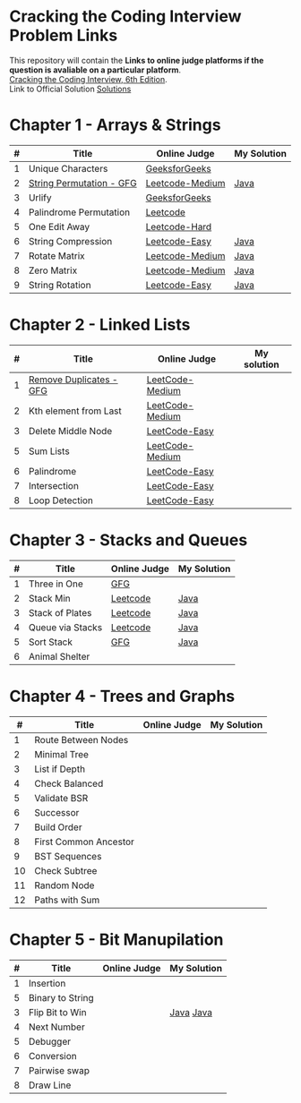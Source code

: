 
# Cracking the Coding Interview Problem Links

This repository will contain the **Links to online judge platforms if the question is avaliable on a particular platform**. <br>
[Cracking the Coding Interview, 6th Edition](http://www.crackingthecodinginterview.com/).<br>
Link to Official Solution [Solutions](https://github.com/careercup/CtCI-6th-Edition)
# Chapter 1 - Arrays & Strings
| # | Title | Online Judge | My Solution |
|---| ----- | -------- | ----------|
|1|Unique Characters|[GeeksforGeeks](https://www.geeksforgeeks.org/determine-string-unique-characters/)||
|2|[String Permutation - GFG](https://www.geeksforgeeks.org/check-if-two-strings-are-permutation-of-each-other/)|[Leetcode-Medium](https://leetcode.com/problems/permutation-in-string/description/)|[Java](https://leetcode.com/problems/permutation-in-string/)|
|3|Urlify|[GeeksforGeeks](https://www.geeksforgeeks.org/urlify-given-string-replace-spaces/)||
|4|Palindrome Permutation|[Leetcode](https://leetcode.com/articles/palindrome-permutation/#solution)||
|5|One Edit Away|[Leetcode-Hard](https://leetcode.com/problems/edit-distance/description/)||
|6|String Compression|[Leetcode-Easy](https://leetcode.com/problems/string-compression/description/)|[Java](https://leetcode.com/problems/string-compression/description/)|
|7|Rotate Matrix|[Leetcode-Medium](https://leetcode.com/problems/rotate-image/description/)|[Java](https://leetcode.com/problems/rotate-image/)|
|8|Zero Matrix|[Leetcode-Medium](https://leetcode.com/problems/set-matrix-zeroes/description/)|[Java](https://leetcode.com/problems/set-matrix-zeroes/description/)|
|9|String Rotation|[Leetcode-Easy](https://leetcode.com/problems/rotate-string/description/)|[Java](https://leetcode.com/problems/rotate-string/description/)|

# Chapter 2 - Linked Lists
| # | Title | Online Judge | My solution |
|---| ----- | -------- | --------|
|1|[Remove Duplicates - GFG](https://www.geeksforgeeks.org/remove-duplicates-from-an-unsorted-linked-list/)|[LeetCode-Medium](https://leetcode.com/problems/remove-duplicates-from-sorted-list-ii/description/)||
|2|Kth element from Last|[LeetCode-Medium](https://leetcode.com/problems/remove-nth-node-from-end-of-list/description/)||
|3|Delete Middle Node|[LeetCode-Easy](https://leetcode.com/problems/delete-node-in-a-linked-list/description/)||
|5|Sum Lists|[LeetCode-Medium](https://leetcode.com/problems/add-two-numbers/description/)||
|6|Palindrome|[LeetCode-Easy](https://leetcode.com/problems/palindrome-linked-list/description/)||
|7|Intersection|[LeetCode-Easy](https://leetcode.com/problems/intersection-of-two-linked-lists/description/)||
|8|Loop Detection|[LeetCode-Easy](https://leetcode.com/problems/linked-list-cycle/description/)||

# Chapter 3 - Stacks and Queues 
| # | Title | Online Judge | My Solution |
|---| ----- | -------- | ----------|
| 1 |Three in One |[GFG](https://www.geeksforgeeks.org/efficiently-implement-k-stacks-single-array/)||
| 2 |Stack Min |[Leetcode](https://leetcode.com/problems/min-stack/)|[Java](https://leetcode.com/submissions/detail/462938900/)|
| 3 |Stack of Plates |[Leetcode](https://leetcode.com/problems/dinner-plate-stacks/)|[Java](https://leetcode.com/problems/dinner-plate-stacks/)|
| 4 |Queue via Stacks|[Leetcode](https://leetcode.com/problems/implement-queue-using-stacks/)|[Java](https://leetcode.com/problems/implement-queue-using-stacks/submissions/)|
| 5 |Sort Stack      |[GFG](https://www.geeksforgeeks.org/sort-stack-using-temporary-stack/)|[Java](https://github.com/Appdev33/CtCI-6th-Edition/blob/master/Java/Ch%2003.%20Stacks%20and%20Queues/Q3_05_Sort_Stack/Question.java)|
| 6 |Animal Shelter  |||

# Chapter 4 - Trees and Graphs
| # | Title | Online Judge | My Solution |
|---| ----- | -------- | ----------|
| 1 |Route Between Nodes |||
| 2 |Minimal Tree |||
| 3 |List if Depth |||
| 4 |Check Balanced |||
| 5 |Validate BSR |||
| 6 |Successor |||
| 7 |Build Order |||
| 8 |First Common Ancestor |||
| 9 |BST Sequences |||
| 10 |Check Subtree |||
| 11 |Random Node |||
| 12 |Paths with Sum |||


# Chapter 5 - Bit Manupilation
| # | Title | Online Judge | My Solution |
|---| ----- | -------- | ----------|
| 1 |Insertion |||
| 5 |Binary to String |||
| 3 |Flip Bit to Win ||[Java](https://ide.geeksforgeeks.org/KLET8atniQ) [Java](http://www.yujinc.com/5-3-flip-bit-to-win-cci/)|
| 4 |Next Number |||
| 5 |Debugger |||
| 6 |Conversion |||
| 7 |Pairwise swap |||
| 8 |Draw Line |||













